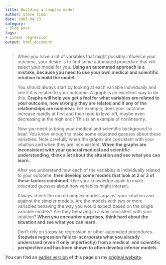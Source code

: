 ```yaml
---
title: Building a complex model
author: Steve Simon
date: 2003-04-23
category: 
- Blog post
tags:
- Linear regression 
output: html_document
---
```

> When you have a lot of variables that might possibly influence your
> outcome, your desire is to find some automated procedure that will
> select your model for you. **Using an automated approach is a mistake,
> because you need to use your own medical and scientific intuition to
> build the model.**
>
> You should always start by looking at each variable individually and
> see if it is related to your outcome. A graph is an excellent way to
> do this. **Graphs will help you get a feel for what variables are
> related to your outcome, how strongly they are related and if any of
> the relationships are nonlinear.** For example, does your outcome
> increase rapidly at first and then tend to level off, maybe even
> decreasing at the high end? This is an example of nonlinearity.
>
> Now you need to bring your medical and scientific background to bear.
> You know enough to make some educated guesses about these variables.
> Note carefully when the graphs are consistent with your intuition and
> when they are inconsistent. **When the graphs are inconsistent with
> your general medical and scientific understanding, think a lot about
> the situation and see what you can learn.**
>
> After you understand how each of the variables is individually related
> to your outcome, **then develop some models that look at 2 or 3 of
> these factors combined.** Use your knowledge again to make educated
> guesses about how variables might interact.
>
> Always check the more complex models against your intuition and
> against the simpler models. Are the models with two or more variables
> behaving the way you would expect based on the single variable models?
> Are they behaving in a way consistent with your intuition? **When you
> encounter surprises, think hard about the situation and see what you
> can learn.**
>
> Don\'t rely on stepwise regression or other automated procedures.
> **Stepwise regression fails to incorporate what you already understand
> (even if only imperfectly) from a medical  and scientific perspective
> and has been shown to often develop inferior models.**

You can find an [earlier version](http://www.pmean.com/03/complex.html) of this page on my [original website](http://www.pmean.com/original_site.html).
